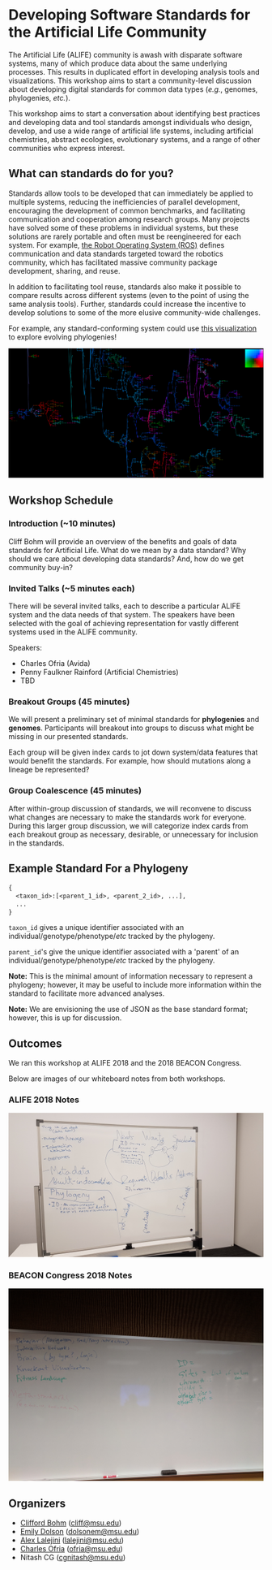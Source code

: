 # Developing Software Standards for the Artificial Life Community

The Artificial Life (ALIFE) community is awash with disparate software systems, many of which produce data about the same underlying processes. This results in duplicated effort in developing analysis tools and visualizations. 
This workshop aims to start a community-level discussion about developing digital standards for common data types (*e.g.*, genomes, phylogenies, *etc.*). 

This workshop aims to start a conversation about identifying best practices and developing data and tool standards amongst individuals who design, develop, and use a wide range of artificial life systems, including artificial chemistries, abstract ecologies, evolutionary systems, and a range of other communities who express interest. 

## What can standards do for you?

Standards allow tools to be developed that can immediately be applied to multiple systems, reducing the inefficiencies of parallel development, encouraging the development of common benchmarks, and facilitating communication and cooperation among research groups.
Many projects have solved some of these problems in individual systems, but these solutions are rarely portable and often must be reengineered for each system.
For example, [the Robot Operating System (ROS)](http://www.ros.org/) defines communication and data standards targeted toward the robotics community, which has facilitated massive community package development, sharing, and reuse.

In addition to facilitating tool reuse, standards also make it possible to compare results across different systems (even to the point of using the same analysis tools). Further, standards could increase the incentive to develop solutions to some of the more elusive community-wide challenges.

For example, any standard-conforming system could use [this visualization](https://emilydolson.github.io/visualizations/spatial_lineage/LineageViz.html) to explore evolving phylogenies!

![alt text](./media/spatialphylogeny.png)

## Workshop Schedule

### Introduction (~10 minutes)

Cliff Bohm will provide an overview of the benefits and goals of data standards for  Artificial Life. What do we mean by a data standard? Why should we care about developing data standards? And, how do we get community buy-in?

### Invited Talks (~5 minutes each)

There will be several invited talks, each to describe a particular ALIFE system and the data needs of that system. The speakers have been selected with the goal of achieving representation for vastly different systems used in the ALIFE community.

Speakers:

- Charles Ofria (Avida)
- Penny Faulkner Rainford (Artificial Chemistries)
- TBD

### Breakout Groups (45 minutes)

We will present a preliminary set of minimal standards for **phylogenies** and **genomes**. Participants will breakout into groups to discuss what might be missing in our presented standards.  

Each group will be given index cards to jot down system/data features that would benefit the standards. For example, how should mutations along a lineage be represented?  

### Group Coalescence (45 minutes)

After within-group discussion of standards, we will reconvene to discuss what changes are necessary to make the standards work for everyone. During this larger group discussion, we will categorize index cards from each breakout group as necessary, desirable, or unnecessary for inclusion in the standards. 

## Example Standard For a Phylogeny

```
{
  <taxon_id>:[<parent_1_id>, <parent_2_id>, ...],
  ...
}
```

`taxon_id` gives a unique identifier associated with an individual/genotype/phenotype/*etc* tracked by the phylogeny.

`parent_id`'s give the unique identifier associated with a 'parent' of an individual/genotype/phenotype/*etc* tracked by the phylogeny.

**Note:** This is the minimal amount of information necessary to represent a phylogeny; however, it may be useful to include more information within the standard to facilitate more advanced analyses.

**Note:** We are envisioning the use of JSON as the base standard format; however, this is up for discussion.

## Outcomes

We ran this workshop at ALIFE 2018 and the 2018 BEACON Congress.

Below are images of our whiteboard notes from both workshops.

### ALIFE 2018 Notes

![ALIFE whiteboard](./media/alife2018_whiteboard.jpg)

### BEACON Congress 2018 Notes

![BEACON Congress whiteboard](./media/beaconcongress2018_whiteboard.jpg)

## Organizers

- [Clifford Bohm](https://cliffbohm.weebly.com/) (cliff@msu.edu)
- [Emily Dolson](emilyldolson.com) (dolsonem@msu.edu)
- [Alex Lalejini](lalejini.com) (lalejini@msu.edu)
- [Charles Ofria](ofria.com) (ofria@msu.edu)
- Nitash CG (cgnitash@msu.edu)
